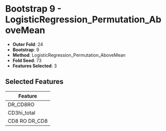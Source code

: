 # Bootstrap 9 - LogisticRegression_Permutation_AboveMean

- **Outer Fold**: 24
- **Bootstrap**: 9
- **Method**: LogisticRegression_Permutation_AboveMean
- **Fold Seed**: 73
- **Features Selected**: 3

## Selected Features

| Feature |
|---------|
| DR_CD8RO |
| CD3hi_total |
| CD8 RO DR_CD8 |
